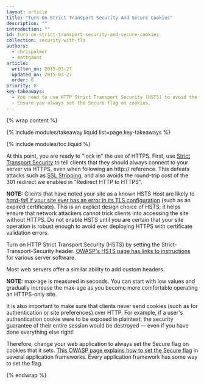 ```yaml
---
layout: article
title: "Turn On Strict Transport Security And Secure Cookies"
description: ""
introduction: ""
id: turn-on-strict-transport-security-and-secure-cookies
collection: security-with-tls
authors:
  - chrispalmer
  - mattgaunt
article:
  written_on: 2015-03-27
  updated_on: 2015-03-27
  order: 6
priority: 0
key-takeaways:
  - You need to use HTTP Strict Transport Security (HSTS) to avoid the cost of the 301 redirect.
  - Ensure you always set the Secure flag on cookies.
---
```


{% wrap content %}

{% include modules/takeaway.liquid list=page.key-takeaways %}

{% include modules/toc.liquid %}

At this point, you are ready to "lock in" the use of HTTPS. First, use [Strict
Transport
Security](https://en.wikipedia.org/wiki/HTTP_Strict_Transport_Security) to tell
clients that they should always connect to your server via HTTPS, even when
following an http:// reference. This defeats attacks such as [SSL
Stripping](http://www.thoughtcrime.org/software/sslstrip/), and also avoids the
round-trip cost of the 301 redirect we enabled in "Redirect HTTP to HTTPS".

**NOTE:** Clients that have noted your site as a known HSTS Host are likely to
_[hard-fail](https://tools.ietf.org/html/rfc6797#section-12.1)_[ if your
](https://tools.ietf.org/html/rfc6797#section-12.1)[site ever has an error in
its TLS configuration](https://tools.ietf.org/html/rfc6797#section-12.1) (such
as an expired certificate). This is an explicit design choice of HSTS; it
helps ensure that network attackers cannot trick clients into accessing the
site without HTTPS. Do not enable HSTS until you are certain that your site
operation is robust enough to avoid ever deploying HTTPS with certificate
validation errors.

Turn on HTTP Strict Transport Security (HSTS) by setting the Strict-Transport-Security
header. [OWASP's HSTS page has links to
instructions](https://www.owasp.org/index.php/HTTP_Strict_Transport_Security)
for various server software.

Most web servers offer a similar ability to add custom headers.

**NOTE:** max-age is measured in seconds. You can start with low values and
gradually increase the max-age as you become more comfortable operating an
HTTPS-only site.

It is also important to make sure that clients never send cookies (such as for
authentication or site preferences) over HTTP. For example, if a user's
authentication cookie were to be exposed in plaintext, the security guarantee of
their entire session would be destroyed — even if you have done everything else
right!

Therefore, change your web application to always set the Secure flag on cookies
that it sets. [This OWASP page explains how to set the Secure
flag](https://www.owasp.org/index.php/SecureFlag) in several application
frameworks. Every application framework has some way to set the flag.

{% endwrap %}
